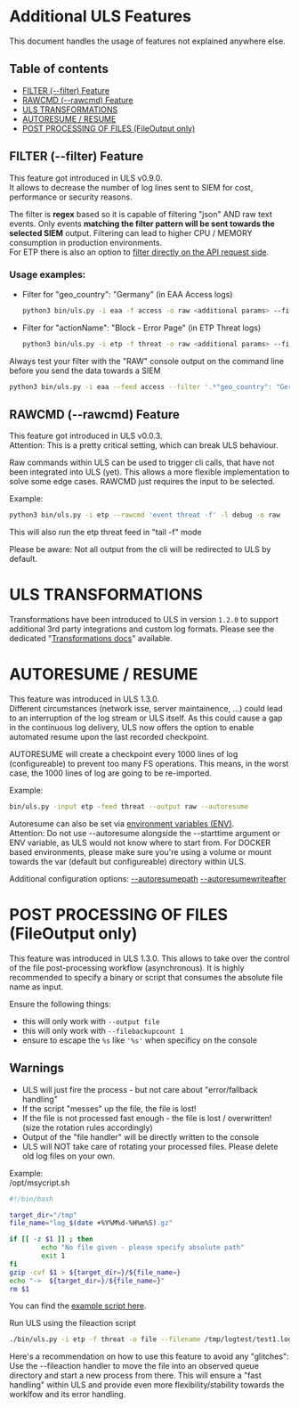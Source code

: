# Additional ULS Features
This document handles the usage of features not explained anywhere else.

## Table of contents<!-- omit in toc -->
- [FILTER (--filter) Feature](#filter---filter-feature)
- [RAWCMD (--rawcmd) Feature](#rawcmd---rawcmd-feature)
- [ULS TRANSFORMATIONS](#uls-transformations)
- [AUTORESUME / RESUME](#autoresume--resume)
- [POST PROCESSING OF FILES (FileOutput only)](#post-processing-of-files-fileoutput-only)

## FILTER (--filter) Feature
This feature got introduced in ULS v0.9.0.  
It allows to decrease the number of log lines sent to SIEM for cost, performance or security reasons.

The filter is **regex** based so it is capable of filtering "json" AND raw text events. 
Only events **matching the filter pattern will be sent towards the selected SIEM** output.
Filtering can lead to higher CPU / MEMORY consumption in production environments.  
For ETP there is also an option to [filter directly on the API request side](AKAMAI_API_CREDENTIALS.md#etp-api-event-filters).

### Usage examples:
- Filter for "geo_country": "Germany" (in EAA Access logs)
    ```bash
    python3 bin/uls.py -i eaa -f access -o raw <additional params> --filter '.*"geo_country": "Germany".*'
    ```
- Filter for "actionName": "Block - Error Page" (in ETP Threat logs)
    ```bash
    python3 bin/uls.py -i etp -f threat -o raw <additional params> --filter '.*"actionName": "Block - Error Page".*'
    ```
Always test your filter with the "RAW" console output on the command line before you send the data towards a SIEM
```bash
python3 bin/uls.py -i eaa --feed access --filter '.*"geo_country": "Germany".*' -o raw
```

## RAWCMD (--rawcmd) Feature
This feature got introduced in ULS v0.0.3.  
Attention: This is a pretty critical setting, which can break ULS behaviour.

Raw commands within ULS can be used to trigger cli calls, that have not been integrated into ULS (yet).
This allows a more flexible implementation to solve some edge cases.
RAWCMD just requires the input to be selected.

Example:
```bash
python3 bin/uls.py -i etp --rawcmd 'event threat -f' -l debug -o raw
```
This will also run the etp threat feed in "tail -f" mode

Please be aware: Not all output from the cli will be redirected to ULS by default.

# ULS TRANSFORMATIONS
Transformations have been introduced to ULS in version `1.2.0` to support additional 3rd party integrations and custom log formats.
Please see the dedicated "[Transformations docs](TRANSFORMATIONS.md)" available.


# AUTORESUME / RESUME
This feature was introduced in ULS 1.3.0.  
Different circumstances (network isse, server maintainence, ...) could lead to an interruption of the log stream or ULS itself.
As this could cause a gap in the continuous log delivery, ULS now offers the option to enable automated resume upon the last recorded checkpoint.

AUTORESUME will create a checkpoint every 1000 lines of log (configureable) to prevent too many FS operations.
This means, in the worst case, the 1000 lines of log are going to be re-imported.

Example:
```bash
bin/uls.py -input etp -feed threat --output raw --autoresume
```
Autoresume can also be set via [environment variables (ENV)](ARGUMENTS_ENV_VARS.md#autoresume).  
Attention: Do not use --autoresume alongside the --starttime argument or ENV variable, as ULS would not know where to start from.
For DOCKER based environments, please make sure you're using a volume or mount towards the var (default but configureable) directory within ULS.

Additional configuration options:
[--autoresumepath](ARGUMENTS_ENV_VARS.md#autoresume)
[--autoresumewriteafter](ARGUMENTS_ENV_VARS.md#autoresume)


# POST PROCESSING OF FILES (FileOutput only)
This feature was introduced in ULS 1.3.0.
This allows to take over the control of the file post-processing workflow (asynchronous).
It is highly recommended to specify a binary or script that consumes the absolute file name as input.

Ensure the following things:
- this will only work with `--output file`
- this will only work with `--filebackupcount 1`
- ensure to escape the `%s` like `'%s'` when specificy on the console


## Warnings
- ULS will just fire the process - but not care about "error/fallback handling"
- If the script "messes" up the file, the file is lost!
- If the file is not processed fast enough - the file is lost / overwritten! (size the rotation rules accordingly)
- Output of the "file handler" will be directly written to the console
- ULS will NOT take care of rotating your processed files. Please delete old log files on your own.


Example:  
/opt/msycript.sh
```bash
#!/bin/bash

target_dir="/tmp"
file_name="log_$(date +%Y%M%d-%H%m%S).gz"

if [[ -z $1 ]] ; then
        echo "No file given - please specify absolute path"
        exit 1
fi
gzip -cvf $1 > ${target_dir=}/${file_name=}
echo "->  ${target_dir=}/${file_name=}"
rm $1
```
You can find the [example script here](examples/scripts/file_handler.sh).

Run ULS using the fileaction script
```bash
./bin/uls.py -i etp -f threat -o file --filename /tmp/logtest/test1.log --filehandler SIZE --filemaxbytes 10240000 --fileaction --filebackupcount 1 "/opt/msycript.sh '%s'"  
```

Here's  a recommendation on how to use this feature to avoid any "glitches":  
Use the --fileaction handler to move the file into an observed queue directory and start a new process from there.
This will ensure a "fast handling" within ULS and provide even more flexibility/stability towards the worklfow and its error handling.

